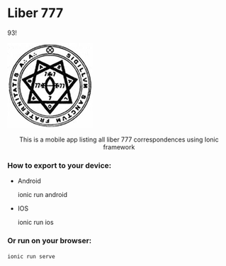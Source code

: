 Liber 777
=====================

93!

![Image Alt](https://raw.githubusercontent.com/aj07mm/liber-777/cacb0460e8b4c9bcb65a8b8e607ab330a2889c1e/resources/icon.png)

<center>This is a mobile app listing all liber 777 correspondences using Ionic framework</center>


### How to export to your device:

- Android

	ionic run android

- IOS

	ionic run ios

### Or run on your browser:

	ionic run serve


